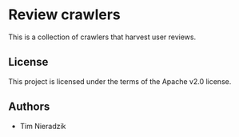 # Review crawlers
This is a collection of crawlers that harvest user reviews.

## License
This project is licensed under the terms of the Apache v2.0 license.

## Authors
* Tim Nieradzik
